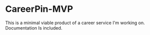 # CareerPin-MVP
This is a minimal viable product of a career service I'm working on. Documentation Is included.
